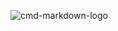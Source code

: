 ![cmd-markdown-logo](https://upload-images.jianshu.io/upload_images/2952111-bea3867c642259d0.png?imageMogr2/auto-orient/strip%7CimageView2/2/w/1240)
